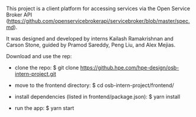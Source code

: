 This project is a client platform for accessing services via the Open Service Broker API (https://github.com/openservicebrokerapi/servicebroker/blob/master/spec.md). 

It was designed and developed by interns Kailash Ramakrishnan and Carson Stone, guided by Pramod Sareddy, Peng Liu, and Alex Mejias.


Download and use the rep:

  - clone the repo:
$ git clone https://github.hpe.com/hpe-design/osb-intern-project.git

  - move to the frontend directory:
$ cd osb-intern-project/frontend/

  - install dependencies (listed in frontend/package.json):
$ yarn install

  - run the app:
$ yarn start
